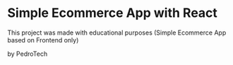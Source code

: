 # Simple Ecommerce App with React

This project was made with educational purposes (Simple Ecommerce App based on Frontend only)


by PedroTech

